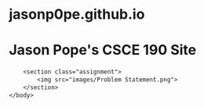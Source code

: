 # jasonp0pe.github.io
<!DOCTYPE html>
<html>
    <head>
        <title>CSCE 190: Jason Pope</title>
    </head>
    <body>
        <h1>Jason Pope's CSCE 190 Site</h1>

        <section class="assignment">
            <img src="images/Problem Statement.png">
        </section>
    </body>
</html>

